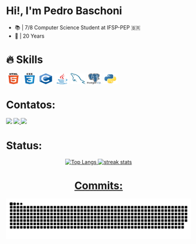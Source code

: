 <h1>Hi!, I'm Pedro Baschoni</h1>

- 📚 | 7/8 Computer Science Student at IFSP-PEP 🇧🇷
- 📅 | 20 Years


<h1>🔥 Skills</h1>
<div style="display: inline_block">
  <img align="center" alt="Pedro-Html" height="30" width="40" src="https://raw.githubusercontent.com/devicons/devicon/master/icons/html5/html5-original-wordmark.svg">
  <img align="center" alt="Pedro-Css" height="30" width="40" src="https://raw.githubusercontent.com/devicons/devicon/master/icons/css3/css3-original-wordmark.svg">
  <img align="center" alt="Pedro-C" height="30" width="40" src="https://raw.githubusercontent.com/devicons/devicon/master/icons/c/c-original.svg">
  <img align="center" alt="Pedro-Java" height="30" width="40" src="https://raw.githubusercontent.com/devicons/devicon/master/icons/java/java-original.svg">
  <img align="center" alt="Pedro-MySql" height="30" width="40" src="https://raw.githubusercontent.com/devicons/devicon/master/icons/mysql/mysql-original.svg">
  <img align="center" alt="Felipe-MySql" height="30" width="40" src="https://raw.githubusercontent.com/devicons/devicon/master/icons/postgresql/postgresql-original-wordmark.svg">
  <img align="center" alt="Murilo-Python" height="30" width="40" src="https://raw.githubusercontent.com/devicons/devicon/master/icons/python/python-original.svg">
  
</div>

<h1>Contatos:</h1>
 <div> 
  <a href="https://www.instagram.com/peh_baschoni/"><img src="https://img.shields.io/badge/-Instagram-%23E4405F?style=for-the-badge&logo=instagram&logoColor=white" target="_blank"></a> 
  <a href = "mailto:p.baschoni@gmail.com"><img src="https://img.shields.io/badge/Gmail-D14836?style=for-the-badge&logo=gmail&logoColor=white">
  <a href="https://br.linkedin.com/in/pedro-baschoni" target="_blank"><img src="https://img.shields.io/badge/-LinkedIn-%230077B5?style=for-the-badge&logo=linkedin&logoColor=white" target="_blank"></a> 

<h1>Status:</h1>
<!-- ![tangly1024's GitHub stats](https://github-readme-stats.vercel.app/api?username=pedrobaschoni4&show_icons=true&theme=ayu-mirage) -->
   
<div align="center">
  <a href="https://github.com/pedrobaschoni">
    <img alt="Top Langs" height="200px" src="https://github-readme-stats.vercel.app/api/top-langs/?username=pedrobaschoni&layout=compact&show_icons=true&theme=dracula&count_private=true&langs_count=10" />
    <img height="200em" width="30.3%" src="https://streak-stats.demolab.com/?user=feliipenevesnow&count_private=true&theme=dracula&border_radius=10" alt="streak stats"/>



   
 

  
 <h1>Commits:</h1>

 <img alt="snake eating my contributions" src="https://raw.githubusercontent.com/pedrobaschoni/pedrobaschoni/output/github-contribution-grid-snake-dark.svg" />
 
 

 
